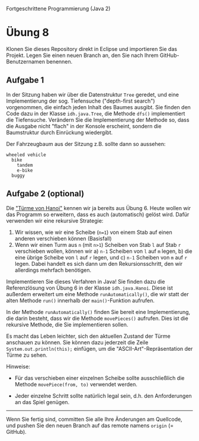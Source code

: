 Fortgeschrittene Programmierung (Java 2)

# Übung 8


Klonen Sie dieses Repository direkt in Eclipse und importieren Sie das Projekt. Legen Sie einen neuen Branch an, den Sie nach Ihrem GitHub-Benutzernamen benennen.

## Aufgabe 1

In der Sitzung haben wir über die Datenstruktur `Tree` geredet, und eine Implementierung der sog. Tiefensuche ("depth-first search") vorgenommen, die einfach jeden Inhalt des Baumes ausgibt. Sie finden den Code dazu in der Klasse `idh.java.Tree`, die Methode `dfs()` implementiert die Tiefensuche. Verändern Sie die Implementierung der Methode so, dass die Ausgabe nicht "flach" in der Konsole erscheint, sondern die Baumstruktur durch Einrückung wiedergibt.

Der Fahrzeugbaum aus der Sitzung z.B. sollte dann so aussehen:

```
wheeled vehicle
  bike
    tandem
    e-bike
  buggy
```

## Aufgabe 2 (optional)

Die ["Türme von Hanoi"](https://de.wikipedia.org/wiki/Türme_von_Hanoi) kennen wir ja bereits aus Übung 6. Heute wollen wir das Programm so erweitern, dass es auch (automatisch) gelöst wird. Dafür verwenden wir eine rekursive Strategie:

1. Wir wissen, wie wir eine Scheibe (`n=1`) von einem Stab auf einen anderen verschieben können (Basisfall)
2. Wenn wir einen Turm aus `n` (mit `n>1`) Scheiben von Stab `l` auf Stab `r` verschieben wollen, können wir a) `n-1` Scheiben von `l` auf `m` legen, b) die eine übrige Scheibe von `l` auf `r` legen, und c) `n-1` Scheiben von `m` auf `r` legen. Dabei handelt es sich dann um den Rekursionsschritt, den wir allerdings mehrfach benötigen.

Implementieren Sie dieses Verfahren in Java! Sie finden dazu die Referenzlösung von Übung 6 in der Klasse `idh.java.Hanoi`. Diese ist außerdem erweitert um eine Methode `runAutomatically()`, die wir statt der alten Methode `run()` innerhalb der `main()`-Funktion aufrufen.

In der Methode `runAutomatically()` finden Sie bereit eine Implementierung, die darin besteht, dass wir die Methode `movePieces()` aufrufen. Dies ist die rekursive Methode, die Sie implementieren sollen. 

Es macht das Leben leichter, sich den aktuellen Zustand der Türme anschauen zu können. Sie können dazu jederzeit die Zeile `System.out.println(this);` einfügen, um die "ASCII-Art"-Repräsentation der Türme zu sehen.

Hinweise:

- Für das verschieben einer einzelnen Scheibe sollte ausschließlich die Methode `movePiece(from, to)` verwendet werden. 

- Jeder einzelne Schritt sollte natürlich legal sein, d.h. den Anforderungen an das Spiel genügen.




----

Wenn Sie fertig sind, committen Sie alle Ihre Änderungen am Quellcode, und pushen Sie den neuen Branch auf das remote namens `origin` (= GitHub). 